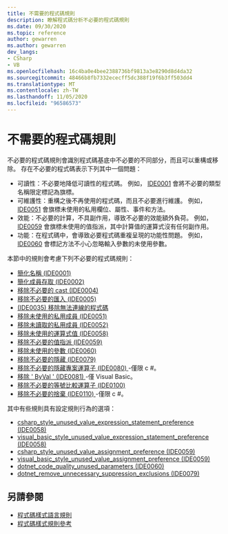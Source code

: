 ```yaml
---
title: 不需要的程式碼規則
description: 瞭解程式碼分析不必要的程式碼規則
ms.date: 09/30/2020
ms.topic: reference
author: gewarren
ms.author: gewarren
dev_langs:
- CSharp
- VB
ms.openlocfilehash: 16c4ba0e4bee2388736bf9813a3e8290d8d4da32
ms.sourcegitcommit: 48466b8fb7332ececff5dc388f19f6b3ff503dd4
ms.translationtype: MT
ms.contentlocale: zh-TW
ms.lasthandoff: 11/05/2020
ms.locfileid: "96586573"
---
```

# <a name="unnecessary-code-rules"></a>不需要的程式碼規則

不必要的程式碼規則會識別程式碼基底中不必要的不同部分，而且可以重構或移除。 存在不必要的程式碼表示下列其中一個問題：

- 可讀性：不必要地降低可讀性的程式碼。 例如， [IDE0001](ide0001.md) 會將不必要的類型名稱限定標記為旗標。
- 可維護性：重構之後不再使用的程式碼，而且不必要進行維護。 例如， [IDE0051](ide0051.md) 會旗標未使用的私用欄位、屬性、事件和方法。
- 效能：不必要的計算，不具副作用，導致不必要的效能額外負荷。 例如， [IDE0059](ide0059.md) 會旗標未使用的值指派，其中計算值的運算式沒有任何副作用。
- 功能：在程式碼中，會導致必要程式碼重複呈現的功能性問題。 例如， [IDE0060](ide0060.md) 會標記方法不小心忽略輸入參數的未使用參數。

本節中的規則會考慮下列不必要的程式碼規則：

- [簡化名稱 (IDE0001) ](ide0001.md)
- [簡化成員存取 (IDE0002) ](ide0002.md)
- [移除不必要的 cast (IDE0004) ](ide0004.md)
- [移除不必要的匯入 (IDE0005) ](ide0005.md)
- [ (IDE0035) 移除無法連線的程式碼 ](ide0035.md)
- [移除未使用的私用成員 (IDE0051) ](ide0051.md)
- [移除未讀取的私用成員 (IDE0052) ](ide0052.md)
- [移除未使用的運算式值 (IDE0058) ](ide0058.md)
- [移除不必要的值指派 (IDE0059) ](ide0059.md)
- [移除未使用的參數 (IDE0060) ](ide0060.md)
- [移除不必要的隱藏 (IDE0079) ](ide0079.md)
- [移除不必要的隱藏專案運算子 (IDE0080) ](ide0080.md) -僅限 c #。
- [移除 ' ByVal ' (IDE0081) ](ide0081.md) -僅 Visual Basic。
- [移除不必要的等號比較運算子 (IDE0100) ](ide0100.md)
- [移除不必要的捨棄 (IDE0110) ](ide0110.md) -僅限 c #。

其中有些規則具有設定規則行為的選項：

- [csharp_style_unused_value_expression_statement_preference (IDE0058) ](ide0058.md#csharp_style_unused_value_expression_statement_preference)
- [visual_basic_style_unused_value_expression_statement_preference (IDE0058) ](ide0058.md#visual_basic_style_unused_value_expression_statement_preference)
- [csharp_style_unused_value_assignment_preference (IDE0059) ](ide0059.md#csharp_style_unused_value_assignment_preference)
- [visual_basic_style_unused_value_assignment_preference (IDE0059) ](ide0059.md#visual_basic_style_unused_value_assignment_preference)
- [dotnet_code_quality_unused_parameters (IDE0060) ](ide0060.md#dotnet_code_quality_unused_parameters)
- [dotnet_remove_unnecessary_suppression_exclusions (IDE0079) ](ide0079.md#dotnet_remove_unnecessary_suppression_exclusions)

## <a name="see-also"></a>另請參閱

- [程式碼樣式語言規則](language-rules.md)
- [程式碼樣式規則參考](index.md)
